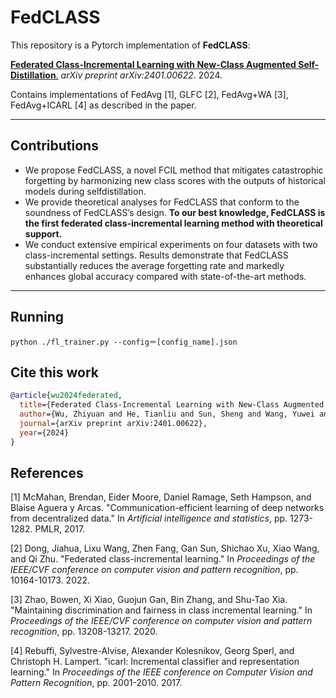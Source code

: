 # FedCLASS

This repository is a Pytorch implementation of **FedCLASS**:

[**Federated Class-Incremental Learning with New-Class Augmented Self-Distillation**.](https://arxiv.org/abs/2312.11489) *arXiv preprint arXiv:2401.00622*. 2024.

Contains implementations of FedAvg [1], GLFC [2], FedAvg+WA [3], FedAvg+ICARL [4] as described in the paper.

-------
## Contributions
- We propose FedCLASS, a novel FCIL method that mitigates catastrophic forgetting by harmonizing new class scores with the outputs of historical models during selfdistillation.
- We provide theoretical analyses for FedCLASS that conform to the soundness of FedCLASS’s design. **To our best knowledge, FedCLASS is the first federated class-incremental learning method with theoretical support.**
- We conduct extensive empirical experiments on four datasets with two class-incremental settings. Results demonstrate that FedCLASS substantially reduces the average forgetting rate and markedly enhances global accuracy compared with state-of-the-art methods.

-------

## Running

```python ./fl_trainer.py --config＝[config_name].json```

## Cite this work

```bibtex
@article{wu2024federated,
  title={Federated Class-Incremental Learning with New-Class Augmented Self-Distillation},
  author={Wu, Zhiyuan and He, Tianliu and Sun, Sheng and Wang, Yuwei and Liu, Min and Gao, Bo and Jiang, Xuefeng},
  journal={arXiv preprint arXiv:2401.00622},
  year={2024}
}
```

## References

[1] McMahan, Brendan, Eider Moore, Daniel Ramage, Seth Hampson, and Blaise Aguera y Arcas. "Communication-efficient learning of deep networks from decentralized data." In *Artificial intelligence and statistics*, pp. 1273-1282. PMLR, 2017.

[2] Dong, Jiahua, Lixu Wang, Zhen Fang, Gan Sun, Shichao Xu, Xiao Wang, and Qi Zhu. "Federated class-incremental learning." In *Proceedings of the IEEE/CVF conference on computer vision and pattern recognition*, pp. 10164-10173. 2022.

[3] Zhao, Bowen, Xi Xiao, Guojun Gan, Bin Zhang, and Shu-Tao Xia. "Maintaining discrimination and fairness in class incremental learning." In *Proceedings of the IEEE/CVF conference on computer vision and pattern recognition*, pp. 13208-13217. 2020.

[4] Rebuffi, Sylvestre-Alvise, Alexander Kolesnikov, Georg Sperl, and Christoph H. Lampert. "icarl: Incremental classifier and representation learning." In *Proceedings of the IEEE conference on Computer Vision and Pattern Recognition*, pp. 2001-2010. 2017.